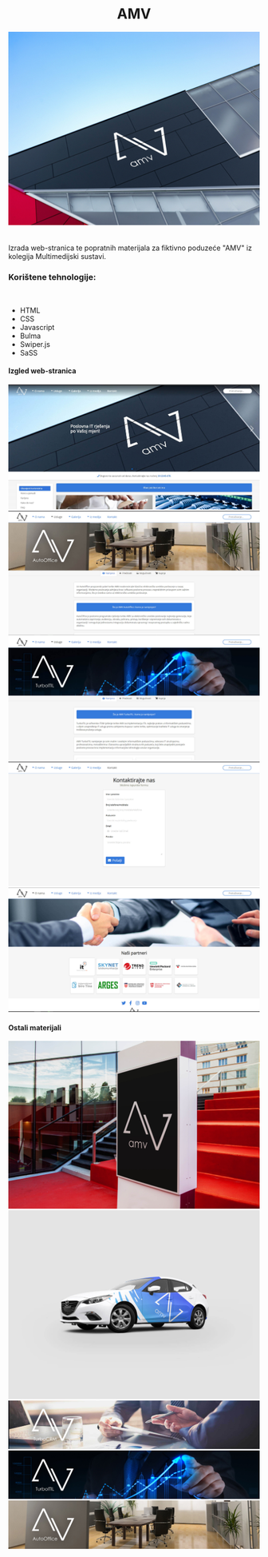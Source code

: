 <div align="center">
<h1>AMV</h1>
<img src="img/galerija/zgrada1.jpg"/>
</div>
</br>
</br>
Izrada web-stranica te popratnih materijala za fiktivno poduzeće "AMV" iz kolegija Multimedijski sustavi.
<h3>Korištene tehnologije:</h3>
</br>

* HTML
* CSS
* Javascript
* Bulma
* Swiper.js
* SaSS
<h4>Izgled web-stranica</h4>
<img src="projekt_slike/amv1.jpg"/>
<img src="projekt_slike/amv2.jpg"/>
<img src="projekt_slike/amv3.jpg"/>
<img src="projekt_slike/amv4.jpg"/>
<img src="projekt_slike/amv5.jpg"/>
<h4>Ostali materijali</h4>
<img src="img/galerija/stube.jpg"/>
<img src="img/galerija/auto.jpg"/>
<img src="img/usluge/crm.jpg"/>
<img src="img/usluge/itil.jpg"/>
<img src="img/usluge/office.jpg"/>


